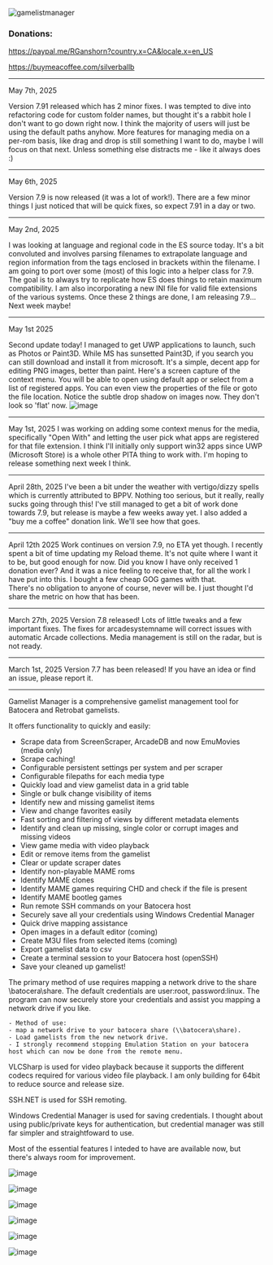 ![gamelistmanager](https://github.com/RobG66/Gamelist-Manager/assets/91415974/42f6a366-00f5-4f1f-bb43-76816006d47b)

### Donations:
https://paypal.me/RGanshorn?country.x=CA&locale.x=en_US

https://buymeacoffee.com/silverballb

----
May 7th, 2025

 Version 7.91 released which has 2 minor fixes.  I was tempted to dive into refactoring code for custom folder names, but thought it's a rabbit hole I don't want to go down right now.  I think the majority of users will just be using the default paths anyhow.  More features for managing media on a per-rom basis, like drag and drop is still something I want to do, maybe I will focus on that next.  Unless something else distracts me - like it always does :)

----
May 6th, 2025

 Version 7.9 is now released (it was a lot of work!).  There are a few minor things I just noticed that will be quick fixes, so expect 7.91 in a day or two.   
 
----
May 2nd, 2025

I was looking at language and regional code in the ES source today.  It's a bit convoluted and involves parsing filenames to extrapolate language and region information from the tags enclosed in brackets within the filename.  I am going to port over some (most) of this logic into a helper class for 7.9.  The goal is to always try to replicate how ES does things to retain maximum compatibility.  I am also incorporating a new INI file for valid file extensions of the various systems.  Once these 2 things are done, I am releasing 7.9...  Next week maybe! 

----
May 1st 2025

 Second update today!  I managed to get UWP applications to launch, such as Photos or Paint3D.  While MS has sunsetted Paint3D, if you search you can still download and install it from microsoft.  It's a simple, decent app for editing PNG images, better than paint.  Here's a screen capture of the context menu.  You will be able to open using default app or select from a list of registered apps.  You can even view the properties of the file or goto the file location.  Notice the subtle drop shadow on images now. They don't look so 'flat' now.
 ![image](https://github.com/user-attachments/assets/fef15764-c917-4c5b-bc39-b604aaffbb18)


----
May 1st, 2025
 I was working on adding some context menus for the media, specifically "Open With" and letting the user pick what apps are registered for that file extension.  I think I'll initially only support win32 apps since UWP (Microsoft Store) is a whole other PITA thing to work with.  I'm hoping to release something next week I think.

----
 April 28th, 2025
  I've been a bit under the weather with vertigo/dizzy spells which is currently attributed to BPPV.  Nothing too serious, but it really, really sucks going through this!  I've still managed to get a bit of work done towards 7.9, but release is maybe a few weeks away yet.  I also added a "buy me a coffee" donation link.  We'll see how that goes.  
  

----
 April 12th 2025
  Work continues on version 7.9, no ETA yet though.  I recently spent a bit of time updating my Reload theme.  It's not quite where I want it to be, but good enough for now.
  Did you know I have only received 1 donation ever?  And it was a nice feeling to receive that, for all the work I have put into this.  I bought a few cheap GOG games with that.  
  There's no obligation to anyone of course, never will be.  I just thought I'd share the metric on how that has been.      

-----

March 27th, 2025
 Version 7.8 released!  Lots of little tweaks and a few important fixes.  The fixes for arcadesystemname will correct issues with automatic Arcade collections.  Media management is still on the radar, but is not ready.

------

March 1st, 2025
 Version 7.7 has been released!  If you have an idea or find an issue, please report it.

------

Gamelist Manager is a comprehensive gamelist management tool for Batocera and Retrobat gamelists.    

It offers functionality to quickly and easily:
  
- Scrape data from ScreenScraper, ArcadeDB and now EmuMovies (media only)
- Scrape caching!
- Configurable persistent settings per system and per scraper
- Configurable filepaths for each media type 
- Quickly load and view gamelist data in a grid table
- Single or bulk change visibility of items
- Identify new and missing gamelist items
- View and change favorites easily
- Fast sorting and filtering of views by different metadata elements 
- Identify and clean up missing, single color or corrupt images and missing videos
- View game media with video playback
- Edit or remove items from the gamelist
- Clear or update scraper dates
- Identify non-playable MAME roms
- Identify MAME clones
- Identify MAME games requiring CHD and check if the file is present
- Identify MAME bootleg games
- Run remote SSH commands on your Batocera host
- Securely save all your credentials using Windows Credential Manager
- Quick drive mapping assistance
- Open images in a default editor (coming)
- Create M3U files from selected items (coming)
- Export gamelist data to csv
- Create a terminal session to your Batocera host (openSSH)
- Save your cleaned up gamelist!

The primary method of use requires mapping a network drive to the share  \\batocera\share.  The default credentials are user:root, password:linux.  The program can now securely store your credentials and assist you mapping a network drive if you like.


    - Method of use:
    - map a network drive to your batocera share (\\batocera\share).
    - Load gamelists from the new network drive.
    - I strongly recommend stopping Emulation Station on your batocera host which can now be done from the remote menu.
    
VLCSharp is used for video playback because it supports the different codecs required for various video file playback.  I am only building for 64bit to reduce source and release size.    

SSH.NET is used for SSH remoting.

Windows Credential Manager is used for saving credentials.  I thought about using public/private keys for authentication, but credential manager was still far simpler and straightfoward to use.

Most of the essential features I inteded to have are available now, but there's always room for improvement.

![image](https://github.com/user-attachments/assets/e9803f5d-6627-4ef0-9d0f-d6c568231a3e)

![image](https://github.com/user-attachments/assets/7d1f0804-ceba-43e0-acea-fdb5b85b3d6c)

![image](https://github.com/user-attachments/assets/a779eeb6-5f98-4f69-a495-dfc96c8c4155)

![image](https://github.com/user-attachments/assets/c50e6337-b713-4e89-b09c-d7011f59da86)

![image](https://github.com/user-attachments/assets/d530b6f7-ca05-47dc-9fc9-257ef65b7f51)

![image](https://github.com/user-attachments/assets/217fb614-9a17-4a22-8789-5dd58029ece7)







